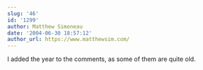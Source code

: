```yaml
---
slug: '46'
id: '1299'
author: Matthew Simoneau
date: '2004-06-30 18:57:12'
author_url: https://www.matthewsim.com/
---
```

I added the year to the comments, as some of them are quite old.
